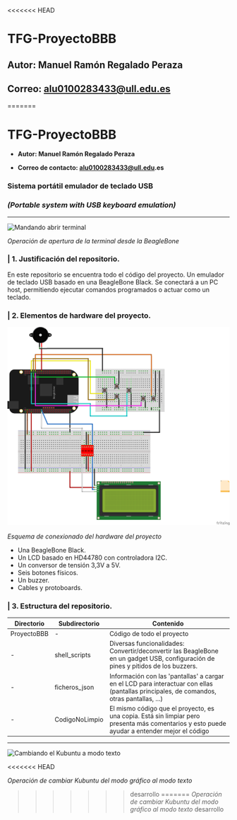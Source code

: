 <<<<<<< HEAD
# TFG-ProyectoBBB
## Autor: Manuel Ramón Regalado Peraza
## Correo: alu0100283433@ull.edu.es
=======

# TFG-ProyectoBBB

* __Autor: Manuel Ramón Regalado Peraza__

* __Correo de contacto: alu0100283433@ull.edu.es__

### Sistema portátil emulador de teclado USB
### *(Portable system with USB keyboard emulation)*

---


![Mandando abrir terminal](./imgs/VID_20250715_185456.gif)

<i>Operación de apertura de la terminal desde la BeagleBone</i>


### | 1. Justificación del repositorio.


En este repositorio se encuentra todo el código del proyecto. Un emulador de teclado USB basado en una BeagleBone Black. Se conectará a un PC host, permitiendo ejecutar comandos programados o actuar como un teclado.


### | 2. Elementos de hardware del proyecto.


![Conexionado del proyecto](./imgs/Esquema3_bb.png)

<i>Esquema de conexionado del hardware del proyecto</i>

* Una BeagleBone Black.
* Un LCD basado en HD44780 con controladora I2C.
* Un conversor de tensión 3,3V a 5V.
* Seis botones físicos.
* Un buzzer.
* Cables y protoboards.


### | 3. Estructura del repositorio.

	
| Directorio| Subdirectorio | Contenido |
| ----------- | ----------- |----------- |
|  ProyectoBBB | - |  Código de todo el proyecto |
| - |  shell_scripts | Diversas funcionalidades: Convertir/deconvertir las BeagleBone en un gadget USB, configuración de pines y pitidos de los buzzers. |
| - | ficheros_json | Información con las 'pantallas' a cargar en el LCD para interactuar con ellas (pantallas principales, de comandos, otras pantallas, ...)|
| - | CodigoNoLimpio | El mismo código que el proyecto, es una copia. Está sin limpiar pero presenta más comentarios y esto puede ayudar a entender mejor el código |

----


![Cambiando el Kubuntu a modo texto](./imgs/VID_20250715_185316.gif)

<<<<<<< HEAD

<i>Operación de cambiar Kubuntu del modo gráfico al modo texto</i>
>>>>>>> desarrollo
=======
<i>Operación de cambiar Kubuntu del modo gráfico al modo texto</i>
>>>>>>> desarrollo

